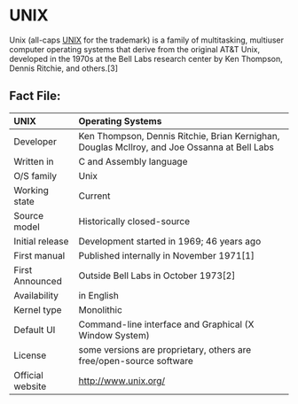 # UNIX
Unix (all-caps [UNIX](http://www.unix.org/) for the trademark) is a family of multitasking, multiuser computer operating systems that derive from the original AT&T Unix, developed in the 1970s at the Bell Labs research center by Ken Thompson, Dennis Ritchie, and others.[3]

## Fact File:

| UNIX        | Operating Systems |
| :--------   |:----------------- |
| Developer   | Ken Thompson, Dennis Ritchie, Brian Kernighan, Douglas McIlroy, and Joe Ossanna at Bell Labs |
| Written in  |	C and Assembly language |
| O/S family  |	Unix |
| Working state	| Current |
| Source model | Historically closed-source |
| Initial release	| Development started in 1969; 46 years ago |
| First manual | Published internally in November 1971[1] |
| First Announced | Outside Bell Labs in October 1973[2] |
| Availability | in English |
| Kernel type	| Monolithic |
| Default UI	| Command-line interface and Graphical (X Window System) |
| License	| some versions are proprietary, others are free/open-source software |
| Official website | http://www.unix.org/ |
